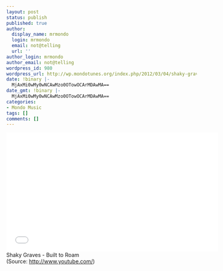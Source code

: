 ```yaml
---
layout: post
status: publish
published: true
author:
  display_name: mrmondo
  login: mrmondo
  email: not@telling
  url: ''
author_login: mrmondo
author_email: not@telling
wordpress_id: 980
wordpress_url: http://wp.mondotunes.org/index.php/2012/03/04/shaky-graves-built-to-roam/
date: !binary |-
  MjAxMi0wMy0wNCAwMzo0OTowOCArMDAwMA==
date_gmt: !binary |-
  MjAxMi0wMy0wNCAwMzo0OTowOCArMDAwMA==
categories:
- Mondo Music
tags: []
comments: []
---
```

<iframe width="560" height="315" src="//www.youtube.com/embed/ojLr-IHFA2Q" frameborder="0"> </iframe>
Shaky Graves - Built to Roam
<div class="attribution">(<span>Source:</span> <a href="http://www.youtube.com/">http://www.youtube.com/</a>)</div>

